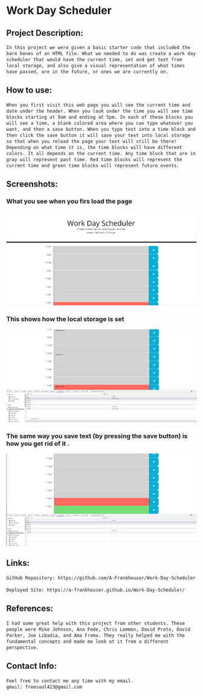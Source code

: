 # Work Day Scheduler

## Project Description:
    In this project we were given a basic starter code that included the bare bones of an HTML file. What we needed to do was create a work day scheduler that would have the current time, set and get text from local storage, and also give a visual representation of what times have passed, are in the future, or ones we are currently on.

## How to use:
    When you first visit this web page you will see the current time and date under the header. When you look under the time you will see time blocks starting at 9am and ending at 5pm. In each of these blocks you will see a time, a blank colored area where you can type whatever you want, and then a save button. When you type text into a time block and then click the save button it will save your text into local storage so that when you reload the page your text will still be there!
    Depending on what time it is, the time blocks will have different colors. It all depends on the current time. Any time block that are in gray will represent past time. Red time blocks will represent the current time and green time blocks will represent future events.

## Screenshots:
### What you see when you firs load the page
![](assets/images/Screenshot%20(4).png)

### This shows how the local storage is set
![](assets/images/Screenshot%20(5).png)

### The same way you save text (by pressing the save button) is how you get rid of it .
![](assets/images/Screenshot%20(10).png)

## Links:
    GitHub Repository: https://github.com/A-Frankhouser/Work-Day-Scheduler

    Deployed Site: https://a-frankhouser.github.io/Work-Day-Scheduler/

## References:
    I had some great help with this project from other students. These people were Mike Johnson, Ana Fede, Chris Lemmon, David Proto, David Parker, Joe Libadia, and Ama Frema. They really helped me with the fundamental concepts and made me look at it from a different perspective.
    
## Contact Info:
    Feel free to contact me any time with my email.
    gmail: freesoul423@gmail.com